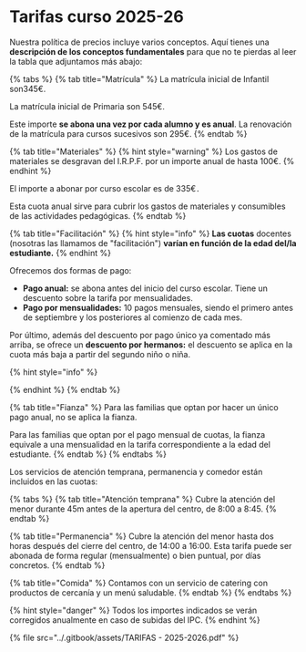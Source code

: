 # Tarifas curso 2025-26

Nuestra política de precios incluye varios conceptos. Aquí tienes una **descripción de los conceptos fundamentales** para que no te pierdas al leer la tabla que adjuntamos más abajo:

{% tabs %}
{% tab title="Matrícula" %}
La matrícula inicial de Infantil son345€.

La matrícula inicial de Primaria son 545€.

Este importe **se abona una vez por cada alumno y es anual**. La renovación de la matrícula para cursos sucesivos son 295€.
{% endtab %}

{% tab title="Materiales" %}
{% hint style="warning" %}
Los gastos de materiales se desgravan del I.R.P.F. por un importe anual de hasta 100€.
{% endhint %}

El importe a abonar por curso escolar es de 335€`.`

Esta cuota anual sirve para cubrir los gastos de materiales y consumibles de las actividades pedagógicas.&#x20;
{% endtab %}

{% tab title="Facilitación" %}
{% hint style="info" %}
**Las cuotas** docentes (nosotras las llamamos de "facilitación") **varían en función de la edad del/la estudiante.**&#x20;
{% endhint %}

Ofrecemos  dos formas de pago:

* **Pago anual:** se abona antes del inicio del curso escolar. Tiene un descuento sobre la tarifa por mensualidades.&#x20;
* **Pago por mensualidades:** 10 pagos mensuales, siendo el primero antes de septiembre y los posteriores al comienzo de cada mes.

Por último, además del descuento por pago único ya comentado más arriba, se ofrece un **descuento por hermanos:** el descuento se aplica en la cuota más baja a partir del segundo niño o niña.



{% hint style="info" %}

{% endhint %}
{% endtab %}

{% tab title="Fianza" %}
Para las familias que optan por hacer un único pago anual, no se aplica la fianza.

Para las familias que optan por el pago mensual de cuotas, la fianza equivale a una mensualidad en la tarifa correspondiente a la edad del estudiante.
{% endtab %}
{% endtabs %}

Los servicios de atención temprana, permanencia y comedor están incluidos en las cuotas:

{% tabs %}
{% tab title="Atención temprana" %}
Cubre la atención del menor durante 45m antes de la apertura del centro, de 8:00 a 8:45.
{% endtab %}

{% tab title="Permanencia" %}
Cubre la atención del menor hasta dos horas después del cierre del centro, de 14:00 a 16:00. Esta tarifa puede ser abonada de forma regular (mensualmente) o bien puntual, por días concretos.
{% endtab %}

{% tab title="Comida" %}
Contamos con un servicio de catering con productos de cercanía y un menú saludable.
{% endtab %}
{% endtabs %}

{% hint style="danger" %}
Todos los importes indicados se verán corregidos anualmente en caso de subidas del IPC.
{% endhint %}

{% file src="../.gitbook/assets/TARIFAS - 2025-2026.pdf" %}
